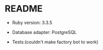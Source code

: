# README
* Ruby version: 3.3.5

* Database adapter: PostgreSQL

* Tests:(couldn't make factory bot to work)
